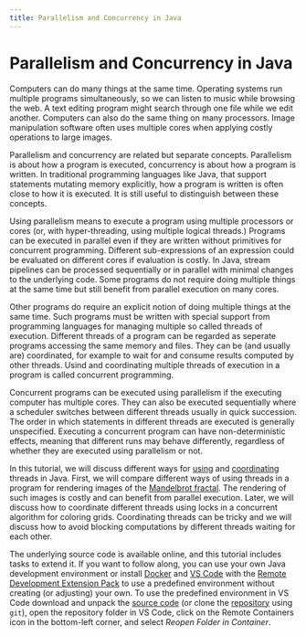 ```yaml
---
title: Parallelism and Concurrency in Java
---
```


# Parallelism and Concurrency in Java

Computers can do many things at the same time.
Operating systems run multiple programs simultaneously,
so we can listen to music while browsing the web.
A text editing program might search through one file
while we edit another.
Computers can also do the same thing on many processors.
Image manipulation software often uses multiple cores
when applying costly operations to large images.

Parallelism and concurrency are related but separate concepts.
Parallelism is about how a program is executed,
concurrency is about how a program is written.
In traditional programming languages like Java,
that support statements mutating memory explicitly,
how a program is written is often close to
how it is executed.
It is still useful to distinguish between these concepts.

Using parallelism means to execute a program 
using multiple processors or cores
(or, with hyper-threading, using multiple logical threads.)
Programs can be executed in parallel even if they are written 
without primitives for concurrent programming.
Different sub-expressions of an expression could be
evaluated on different cores if evaluation is costly.
In Java, stream pipelines can be processed sequentially
or in parallel with minimal changes to the underlying code.
Some programs do not require doing multiple things at the same time
but still benefit from parallel execution on many cores.

Other programs do require an explicit notion
of doing multiple things at the same time.
Such programs must be written with special support
from programming languages for managing
multiple so called threads of execution.
Different threads of a program can be regarded as seperate programs
accessing the same memory and files.
They can be (and usually are) coordinated,
for example to wait for and consume results
computed by other threads.
Usind and coordinating multiple threads of execution
in a program is called concurrent programming.

Concurrent programs can be executed using parallelism
if the executing computer has multiple cores.
They can also be executed sequentially
where a scheduler switches between different threads
usually in quick succession.
The order in which statements in different threads
are executed is generally unspecified.
Executing a concurrent program can have non-deterministic effects,
meaning that different runs may behave differently,
regardless of whether they are executed using parallelism or not.

In this tutorial, we will discuss different ways for
[using](docs/using/)
and 
[coordinating](docs/coordinating/)
threads in Java.
First, we will compare different ways of using threads
in a program for rendering images of the
[Mandelbrot fractal](https://en.wikipedia.org/wiki/Mandelbrot_set).
The rendering of such images is costly and can benefit from
parallel execution.
Later, we will discuss how to coordinate different threads
using locks in a concurrent algorithm for coloring grids.
Coordinating threads can be tricky and we will discuss
how to avoid blocking computations 
by different threads waiting for each other.

The underlying source code is available online, 
and this tutorial includes tasks to extend it.
If you want to follow along, you can use your own Java development environment
or install
[Docker](https://docs.docker.com/get-docker/)
and
[VS Code](https://code.visualstudio.com/download)
with the
[Remote Development Extension Pack](https://marketplace.visualstudio.com/items?itemName=ms-vscode-remote.vscode-remote-extensionpack)
to use a predefined environment without creating (or adjusting) your own.
To use the predefined environment in VS Code
download and unpack the
[source code](https://github.com/sebfisch/java-concurrency-code/archive/main.zip)
(or clone the
[repository](https://github.com/sebfisch/java-concurrency-code)
using `git`),
open the repository folder in VS Code,
click on the Remote Containers icon in the bottom-left corner,
and select *Reopen Folder in Container*.

